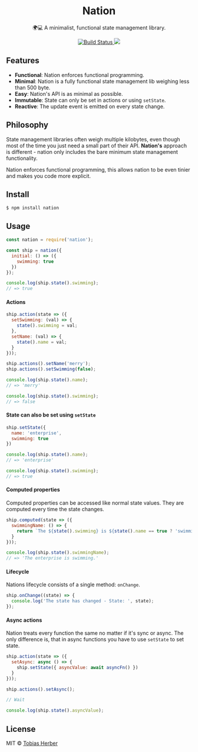 <h1 align="center">Nation</h1>

<p align="center">🌍💻 A minimalist, functional state management library.</p>

<p align="center">
  <a href="https://travis-ci.org/herber/nation">
    <img src="https://travis-ci.org/herber/nation.svg?branch=master" alt="Build Status">
  </a>

  <a href="https://codecov.io/gh/herber/nation">
    <img src="https://codecov.io/gh/herber/nation/branch/master/graph/badge.svg" />
  </a>
</p>

## Features

 - __Functional__: Nation enforces functional programming.
 - __Minimal__: Nation is a fully functional state management lib weighing less than 500 byte.
 - __Easy__: Nation's API is as minimal as possible.
 - __Immutable__: State can only be set in actions or using `setState`.
 - __Reactive__: The update event is emitted on every state change.

## Philosophy

State management libraries often weigh multiple kilobytes, even though most of the time you just need a small part of their API. __Nation's__ approach is different - nation only includes the bare minimum state management functionality.

Nation enforces functional programming, this allows nation to be even tinier and makes you code more explicit.

## Install

```
$ npm install nation
```

## Usage

```js
const nation = require('nation');

const ship = nation({
  initial: () => ({
    swimming: true
  })
});

console.log(ship.state().swimming);
// => true
```

#### Actions

```js
ship.action(state => ({
  setSwimming: (val) => {
    state().swimming = val;
  },
  setName: (val) => {
    state().name = val;
  }
}));

ship.actions().setName('merry');
ship.actions().setSwimming(false);

console.log(ship.state().name);
// => 'merry'

console.log(ship.state().swimming);
// => false
```

#### State can also be set using `setState`

```js
ship.setState({
  name: 'enterprise',
  swimming: true
})

console.log(ship.state().name);
// => 'enterprise'

console.log(ship.state().swimming);
// => true
```

#### Computed properties

Computed properties can be accessed like normal state values. They are computed every time the state changes.

```js
ship.computed(state => ({
  swimmingName: () => {
    return `The ${state().swimming} is ${state().name == true ? 'swimming' : 'not swimming'}.`;
  }
}));

console.log(ship.state().swimmingName);
// => 'The enterprise is swimming.'
```

#### Lifecycle

Nations lifecycle consists of a single method: `onChange`.

```js
ship.onChange((state) => {
  console.log('The state has changed - State: ', state);
});
```

#### Async actions

Nation treats every function the same no matter if it's sync or async. The only difference is, that in async functions you have to use `setState` to set state.

```js
ship.action(state => ({
  setAsync: async () => {
    ship.setState({ asyncValue: await asyncFn() })
  }
}));

ship.actions().setAsync();

// Wait

console.log(ship.state().asyncValue);
```

## License

MIT © [Tobias Herber](http://tobihrbr.com)
